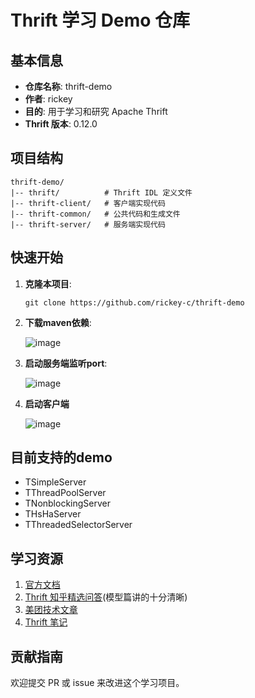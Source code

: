 # Thrift 学习 Demo 仓库

## 基本信息

- **仓库名称**: thrift-demo
- **作者**: rickey
- **目的**: 用于学习和研究 Apache Thrift
- **Thrift 版本**: 0.12.0

## 项目结构

```
thrift-demo/
|-- thrift/          # Thrift IDL 定义文件
|-- thrift-client/   # 客户端实现代码
|-- thrift-common/   # 公共代码和生成文件
|-- thrift-server/   # 服务端实现代码
```

## 快速开始

1. **克隆本项目**:
   ```
   git clone https://github.com/rickey-c/thrift-demo
   ```

2. **下载maven依赖**:
   
   ![image](https://github.com/user-attachments/assets/7db284a6-d0b3-42d7-8ec4-c3fff05939f3)


4. **启动服务端监听port**:

   ![image](https://github.com/user-attachments/assets/93627d04-f6b8-49d2-8013-177c5ab31999)

5. **启动客户端**

   ![image](https://github.com/user-attachments/assets/b7cece7a-8bae-4aee-acd0-00037eb8cc36)


## 目前支持的demo
- TSimpleServer
- TThreadPoolServer
- TNonblockingServer
- THsHaServer
- TThreadedSelectorServer

## 学习资源

1. [官方文档](https://thrift.apache.org/docs/)
2. [Thrift 知乎精选问答](https://zhuanlan.zhihu.com/p/45194187)(模型篇讲的十分清晰)
3. [美团技术文章](https://tech.meituan.com/tags/thrift.html)
4. [Thrift 笔记](https://www.notion.so/Thrift-1d0205d58c7380e5a8b2f670e069b608?pvs=4)

## 贡献指南

欢迎提交 PR 或 issue 来改进这个学习项目。
